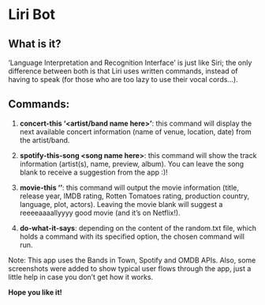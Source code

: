 # **Liri Bot**

## **What is it?**
‘Language Interpretation and Recognition Interface’ is just like Siri; the only difference between both is that Liri uses written commands, instead of having to speak (for those who are too lazy to use their vocal cords…).

## **Commands:**
1. **concert-this ‘<artist/band name here>’**: this command will display the next available concert information (name of venue, location, date) from the artist/band.

2. **spotify-this-song \<song name here>**: this command will show the track information (artist(s), name, preview, album). You can leave the song blank to receive a suggestion from the app :)!

3. **movie-this ‘<movie name here>’**: this command will output the movie information (title, release year, IMDB rating, Rotten Tomatoes rating, production country, language, plot, actors). Leaving the movie blank will suggest a reeeeaaaallyyyy good movie (and it’s on Netflix!).

4. **do-what-it-says**: depending on the content of the random.txt file, which holds a command with its specified option, the chosen command will run.


Note: This app uses the Bands in Town, Spotify and OMDB APIs. Also, some screenshots were added to show typical user flows through the app, just a little help in case you don’t get how it works.

**Hope you like it!**